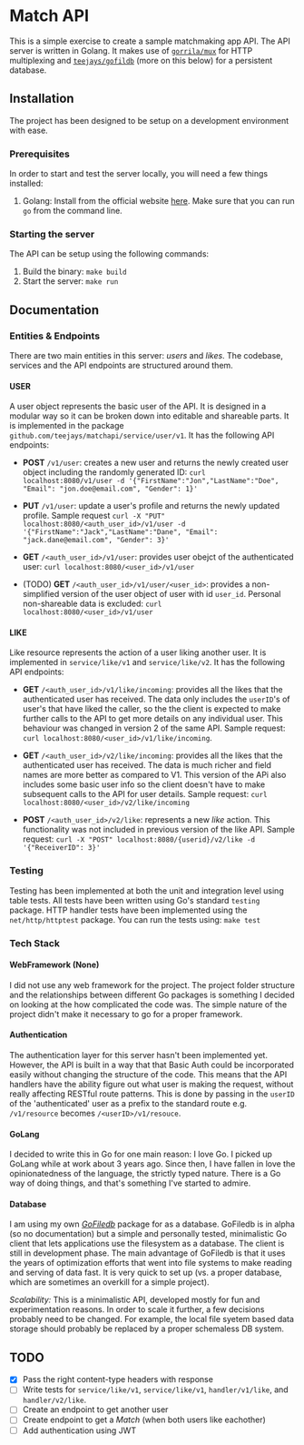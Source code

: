 # Match API

This is a simple exercise to create a sample matchmaking app API. The API server is written in Golang. It makes use of [`gorrila/mux`](https://github.com/gorilla/mux) for HTTP multiplexing and [`teejays/gofildb`](https://github.com/teejays/gofiledb) (more on this below) for a persistent database.

## Installation

The project has been designed to be setup on a development environment with ease.

### Prerequisites

In order to start and test the server locally, you will need a few things installed:
1. Golang: Install from the official website [here](https://golang.org). Make sure that you can run `go` from the command line.

### Starting the server
The API can be setup using the following commands:
1. Build the binary: `make build`
2. Start the server: `make run`

## Documentation

### Entities & Endpoints
There are two main entities in this server: _users_ and _likes_. The codebase, services and the API endpoints are structured around them.

#### **USER**

A user object represents the basic user of the API. It is designed in a modular way so it can be broken down into editable and shareable parts. It is implemented in the package `github.com/teejays/matchapi/service/user/v1`. It has the following API endpoints:

- **POST** `/v1/user`: creates a new user and returns the 
newly created user object including the randomly generated ID: `curl localhost:8080/v1/user -d '{"FirstName":"Jon","LastName":"Doe", "Email": "jon.doe@email.com", "Gender": 1}'`

- **PUT** `/v1/user`: update a user's profile and returns the newly updated profile. Sample request `curl -X "PUT" localhost:8080/<auth_user_id>/v1/user -d '{"FirstName":"Jack","LastName":"Dane", "Email": "jack.dane@email.com", "Gender": 3}'`

- **GET** `/<auth_user_id>/v1/user`: provides user obejct of the authenticated user: `curl localhost:8080/<user_id>/v1/user`

- (TODO) **GET** `/<auth_user_id>/v1/user/<user_id>`: provides a non-simplified version of the user object of user with id `user_id`. Personal non-shareable data is excluded: `curl localhost:8080/<user_id>/v1/user`

#### **LIKE**
Like resource represents the action of a user liking another user. It is implemented in `service/like/v1` and `service/like/v2`. It has the following API endpoints:

- **GET** `/<auth_user_id>/v1/like/incoming`: provides all the likes that the authenticated user has received. The data only includes the `userID`'s of user's that have liked the caller, so the the client is expected to make further calls to the API to get more details on any individual user. This behaviour was changed in version 2 of the same API. Sample request: `curl localhost:8080/<user_id>/v1/like/incoming`. 

- **GET** `/<auth_user_id>/v2/like/incoming`: provides all the likes that the authenticated user has received. The data is much richer and field names are more better as compared to V1. This version of the APi also includes some basic user info so the client doesn't have to make subsequent calls to the API for user details. Sample request: `curl localhost:8080/<user_id>/v2/like/incoming`

- **POST** `/<auth_user_id>/v2/like`: represents a new _like_ action. This functionality was not included in previous version of the like API. Sample request: `curl -X "POST" localhost:8080/{userid}/v2/like -d '{"ReceiverID": 3}'`

### Testing
Testing has been implemented at both the unit and integration level using table tests. All tests have been written using Go's standard `testing` package. HTTP handler tests have been implemented using the `net/http/httptest` package. You can run the tests using: `make test`

### Tech Stack

#### WebFramework (None)
I did not use any web framework for the project. The project folder structure and the relationships between different Go packages is something I decided on looking at the how complicated the code was. The simple nature of the project didn't make it necessary to go for a proper framework.


#### Authentication
The authentication layer for this server hasn't been implemented yet. However, the API is built in a way that that Basic Auth could be incorporated easily without changing the structure of the code. This means that the API handlers have the ability figure out what user is making the request, without really affecting RESTful route patterns. This is done by passing in the `userID` of the 'authenticated' user as a prefix to the standard route e.g. `/v1/resource` becomes `/<userID>/v1/resouce`.


#### GoLang
I decided to write this in Go for one main reason: I love Go. I picked up GoLang while at work about 3 years ago. Since then, I have fallen in love the opinionatedness of the language, the strictly typed nature. There is a Go way of doing things, and that's something I've started to admire.

#### Database
I am using my own [_GoFiledb_](https://github.com/teejays/gofiledb) package for as a database. GoFiledb is in alpha (so no documentation) but a simple and personally tested, minimalistic Go client that lets applications use the filesystem as a database. The client is still in development phase. The main advantage of GoFiledb is that it uses the years of optimization efforts that went into file systems to make reading and serving of data fast. It is very quick to set up (vs. a proper database, which are sometimes an overkill for a simple project). 

_Scalability:_
This is a minimalistic API, developed mostly for fun and experimentation reasons. In order to scale it further, a few decisions probably need to be changed. For example, the local file syetem based data storage should probably be replaced by a proper schemaless DB system.


## TODO
- [x] Pass the right content-type headers with response
- [ ] Write tests for `service/like/v1`, `service/like/v1`, `handler/v1/like`, and `handler/v2/like`.
- [ ] Create an endpoint to get another user
- [ ] Create endpoint to get a _Match_ (when both users like eachother)
- [ ] Add authentication using JWT